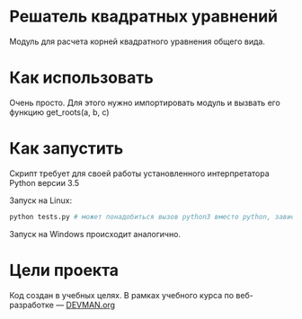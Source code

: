 # Решатель квадратных уравнений

Модуль для расчета корней квадратного уравнения общего вида.

# Как использовать

Очень просто. Для этого нужно импортировать модуль и вызвать его функцию get_roots(a, b, c)

# Как запустить

Скрипт требует для своей работы установленного интерпретатора Python версии 3.5

Запуск на Linux:

```bash
python tests.py # может понадобиться вызов python3 вместо python, зависит от настроек операционной системы
```

Запуск на Windows происходит аналогично.

# Цели проекта

Код создан в учебных целях. В рамках учебного курса по веб-разработке ― [DEVMAN.org](https://devman.org)
